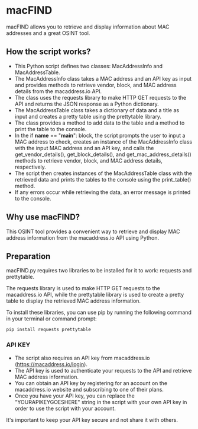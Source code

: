 # macFIND
macFIND allows you to retrieve and display information about MAC addresses and a great OSINT tool.

## How the script works?

- This Python script defines two classes: MacAddressInfo and MacAddressTable.
- The MacAddressInfo class takes a MAC address and an API key as input and provides methods to retrieve vendor, block, and MAC address details from the macaddress.io API.
- The class uses the requests library to make HTTP GET requests to the API and returns the JSON response as a Python dictionary.
- The MacAddressTable class takes a dictionary of data and a title as input and creates a pretty table using the prettytable library.
- The class provides a method to add data to the table and a method to print the table to the console.
- In the if __name__ == "__main__": block, the script prompts the user to input a MAC address to check, creates an instance of the MacAddressInfo class with the input MAC address and an API key, and calls the get_vendor_details(), get_block_details(), and get_mac_address_details() methods to retrieve vendor, block, and MAC address details, respectively.
- The script then creates instances of the MacAddressTable class with the retrieved data and prints the tables to the console using the print_table() method.
- If any errors occur while retrieving the data, an error message is printed to the console.

## Why use macFIND?
This OSINT tool provides a convenient way to retrieve and display MAC address information from the macaddress.io API using Python.

## Preparation

macFIND.py requires two libraries to be installed for it to work: requests and prettytable.

The requests library is used to make HTTP GET requests to the macaddress.io API, while the prettytable library is used to create a pretty table to display the retrieved MAC address information.

To install these libraries, you can use pip by running the following command in your terminal or command prompt:
```bash
pip install requests prettytable
```

### API KEY

- The script also requires an API key from macaddress.io (https://macaddress.io/login).
- The API key is used to authenticate your requests to the API and retrieve MAC address information.
- You can obtain an API key by registering for an account on the macaddress.io website and subscribing to one of their plans.
- Once you have your API key, you can replace the "YOURAPIKEYGOESHERE" string in the script with your own API key in order to use the script with your account.

It's important to keep your API key secure and not share it with others.



